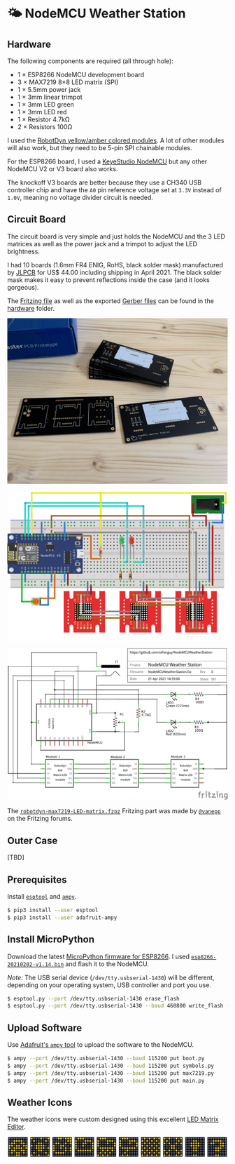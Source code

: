 
# 🌤 NodeMCU Weather Station

## Hardware

The following components are required (all through hole):

- 1 × ESP8266 NodeMCU development board
- 3 × MAX7219 8×8 LED matrix (SPI)
- 1 × 5.5mm power jack
- 1 × 3mm linear trimpot
- 1 × 3mm LED green
- 1 × 3mm LED red
- 1 × Resistor 4.7kΩ
- 2 × Resistors 100Ω

I used the [RobotDyn yellow/amber colored modules](https://www.aliexpress.com/item/32732745628.html). A lot
of other modules will also work, but they need to be 5-pin SPI chainable modules.

For the ESP8266 board, I used a [KeyeStudio NodeMCU](https://www.aliexpress.com/item/32668574859.html) but any
other NodeMCU V2 or V3 board also works.

The knockoff V3 boards are better because they use a CH340 USB controller chip and have the `A0` pin reference
voltage set at `3.3V` instead of `1.0V`, meaning no voltage divider circuit is needed.

## Circuit Board

The circuit board is very simple and just holds the NodeMCU and the 3 LED matrices as
well as the power jack and a trimpot to adjust the LED brightness.

I had 10 boards (1.6mm FR4 ENIG, RoHS, black solder mask) manufactured by [JLPCB](https://jlcpcb.com) for
US$ 44.00 including shipping in April 2021. The black solder mask makes it easy to prevent reflections inside
the case (and it looks gorgeous).

The [Fritzing file](hardware/NodeMCUWeatherStation.fzz) as well as the exported
[Gerber files](hardware/NodeMCUWeatherStation_Gerber.zip) can be found in the [hardware](hardware) folder.

![Finished PCB](resources/jlcpcb_boards.jpg "JLCPCB Finished PCB")

![Breadboard View](resources/NodeMCUWeatherStation_bb.png "Breadboard View")

![Schema View](resources/NodeMCUWeatherStation_schema.png "Schema View")

The [`robotdyn-max7219-LED-matrix.fzpz`](hardware/robotdyn-max7219-LED-matrix.fzpz) Fritzing part was made
by [`@vanepp`](https://forum.fritzing.org/u/vanepp) on the Fritzing forums.

## Outer Case

[TBD]

## Prerequisites

Install [`esptool`](https://github.com/espressif/esptool) and [`ampy`](https://github.com/scientifichackers/ampy).

```bash
$ pip3 install --user esptool
$ pip3 install --user adafruit-ampy
```

## Install MicroPython

Download the latest [MicroPython firmware for ESP8266](https://micropython.org/download/esp8266/). I used
[`esp8266-20210202-v1.14.bin`](firmware/esp8266-20210202-v1.14.bin) and flash it to the NodeMCU.

_Note:_ The USB serial device (`/dev/tty.usbserial-1430`) will be different, depending on your operating
system, USB controller and port you use.

```bash
$ esptool.py --port /dev/tty.usbserial-1430 erase_flash
$ esptool.py --port /dev/tty.usbserial-1430 --baud 460800 write_flash --flash_size=detect -fm dio 0x00 esp8266-20210202-v1.14.bin
```

## Upload Software

Use [Adafruit's `ampy` tool](https://github.com/adafruit/ampy) to upload the software to the NodeMCU.

```bash
$ ampy --port /dev/tty.usbserial-1430 --baud 115200 put boot.py
$ ampy --port /dev/tty.usbserial-1430 --baud 115200 put symbols.py
$ ampy --port /dev/tty.usbserial-1430 --baud 115200 put max7219.py
$ ampy --port /dev/tty.usbserial-1430 --baud 115200 put main.py
```

## Weather Icons

The weather icons were custom designed using this excellent [LED Matrix Editor](https://git.io/J3N9M).

![Weather Icons](resources/weather-icons.png "Custom Weather Icons: #185a66bddb663c00|894218bc3d184291|001ea1a919a6c0ec|00007e818999710e|152a547e8191710e|0a04087e8191710e|55aa55aa55aa55aa|a542a51818a542a5|180018183c3c1800|1800183860663c00")

